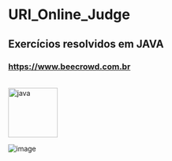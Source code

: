 # URI_Online_Judge

## Exercícios resolvidos em JAVA

### https://www.beecrowd.com.br
<br>
<img style="align:center" width="100" alt="java" src="https://img.shields.io/badge/Java-ED8B00?style=for-the-badge&logo=java&logoColor=white">

![image](https://user-images.githubusercontent.com/67755952/172598377-0dbfe17e-d4c9-4a27-b9ef-f942273bb7f1.png)


